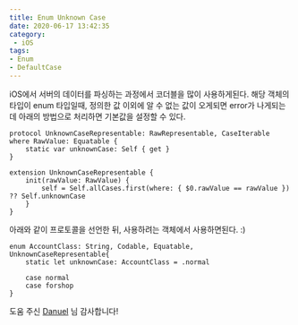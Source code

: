 ```yaml
---
title: Enum Unknown Case
date: 2020-06-17 13:42:35
category:
 - iOS
tags: 
- Enum
- DefaultCase
---
```


iOS에서 서버의 데이터를 파싱하는 과정에서 코더블을 많이 사용하게된다.
해당 객체의 타입이 enum 타입일때, 정의한 값 이외에 알 수 없는 값이 오게되면 error가 나게되는데 아래의 방법으로 처리하면 기본값을 설정할 수 있다.

```
protocol UnknownCaseRepresentable: RawRepresentable, CaseIterable where RawValue: Equatable {
    static var unknownCase: Self { get }
}

extension UnknownCaseRepresentable {
    init(rawValue: RawValue) {
        self = Self.allCases.first(where: { $0.rawValue == rawValue }) ?? Self.unknownCase
    }
}
```

아래와 같이 프로토콜을 선언한 뒤, 사용하려는 객체에서 사용하면된다. :)

```
enum AccountClass: String, Codable, Equatable, UnknownCaseRepresentable{
    static let unknownCase: AccountClass = .normal
    
    case normal
    case forshop
}
```
도움 주신 [Danuel](https://github.com/Danue1) 님 감사합니다!
